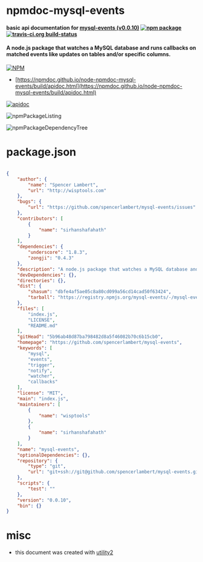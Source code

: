 # npmdoc-mysql-events

#### basic api documentation for  [mysql-events (v0.0.10)](https://github.com/spencerlambert/mysql-events)  [![npm package](https://img.shields.io/npm/v/npmdoc-mysql-events.svg?style=flat-square)](https://www.npmjs.org/package/npmdoc-mysql-events) [![travis-ci.org build-status](https://api.travis-ci.org/npmdoc/node-npmdoc-mysql-events.svg)](https://travis-ci.org/npmdoc/node-npmdoc-mysql-events)

#### A node.js package that watches a MySQL database and runs callbacks on matched events like updates on tables and/or specific columns.

[![NPM](https://nodei.co/npm/mysql-events.png?downloads=true&downloadRank=true&stars=true)](https://www.npmjs.com/package/mysql-events)

- [https://npmdoc.github.io/node-npmdoc-mysql-events/build/apidoc.html](https://npmdoc.github.io/node-npmdoc-mysql-events/build/apidoc.html)

[![apidoc](https://npmdoc.github.io/node-npmdoc-mysql-events/build/screenCapture.buildCi.browser.%252Ftmp%252Fbuild%252Fapidoc.html.png)](https://npmdoc.github.io/node-npmdoc-mysql-events/build/apidoc.html)

![npmPackageListing](https://npmdoc.github.io/node-npmdoc-mysql-events/build/screenCapture.npmPackageListing.svg)

![npmPackageDependencyTree](https://npmdoc.github.io/node-npmdoc-mysql-events/build/screenCapture.npmPackageDependencyTree.svg)



# package.json

```json

{
    "author": {
        "name": "Spencer Lambert",
        "url": "http://wisptools.com"
    },
    "bugs": {
        "url": "https://github.com/spencerlambert/mysql-events/issues"
    },
    "contributors": [
        {
            "name": "sirhanshafahath"
        }
    ],
    "dependencies": {
        "underscore": "1.8.3",
        "zongji": "0.4.3"
    },
    "description": "A node.js package that watches a MySQL database and runs callbacks on matched events like updates on tables and/or specific columns.",
    "devDependencies": {},
    "directories": {},
    "dist": {
        "shasum": "dbfe4af5ae05c8a80cd099a56cd14cad50f63424",
        "tarball": "https://registry.npmjs.org/mysql-events/-/mysql-events-0.0.10.tgz"
    },
    "files": [
        "index.js",
        "LICENSE",
        "README.md"
    ],
    "gitHead": "5b96ab48d87ba798482d8a5f46082b70c6b15cb0",
    "homepage": "https://github.com/spencerlambert/mysql-events",
    "keywords": [
        "mysql",
        "events",
        "trigger",
        "notify",
        "watcher",
        "callbacks"
    ],
    "license": "MIT",
    "main": "index.js",
    "maintainers": [
        {
            "name": "wisptools"
        },
        {
            "name": "sirhanshafahath"
        }
    ],
    "name": "mysql-events",
    "optionalDependencies": {},
    "repository": {
        "type": "git",
        "url": "git+ssh://git@github.com/spencerlambert/mysql-events.git"
    },
    "scripts": {
        "test": ""
    },
    "version": "0.0.10",
    "bin": {}
}
```



# misc
- this document was created with [utility2](https://github.com/kaizhu256/node-utility2)
